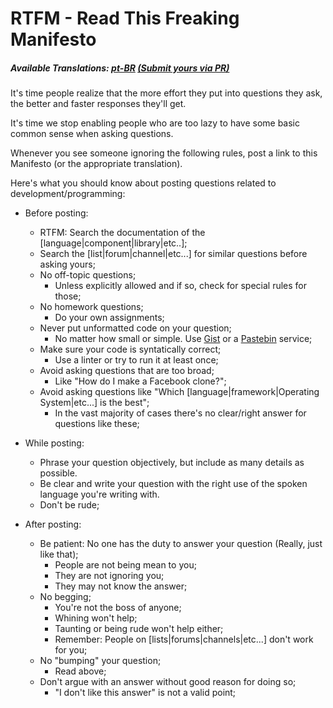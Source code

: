 # RTFM - **R**ead **T**his **F**reaking **M**anifesto

##### Available Translations: [pt-BR](https://github.com/galvao/RTFM/tree/master/pt/BR) [(Submit yours via PR)](https://github.com/galvao/RTFM)

It's time people realize that the more effort they put into questions they ask, the better and faster responses they'll get.

It's time we stop enabling people who are too lazy to have some basic common sense when asking questions.

Whenever you see someone ignoring the following rules, post a link to this Manifesto (or the appropriate translation).

Here's what you should know about posting questions related to development/programming:

* Before posting:
  * RTFM: Search the documentation of the [language|component|library|etc..];
  * Search the [list|forum|channel|etc...] for similar questions before asking yours;
  * No off-topic questions;
    * Unless explicitly allowed and if so, check for special rules for those;
  * No homework questions;
    * Do your own assignments;
  * Never put unformatted code on your question;
    * No matter how small or simple. Use [Gist](http://gist.github.com/) or a [Pastebin](https://en.wikipedia.org/wiki/Pastebin) service;
  * Make sure your code is syntatically correct;
    * Use a linter or try to run it at least once;
  * Avoid asking questions that are too broad; 
    * Like "How do I make a Facebook clone?";
  * Avoid asking questions like "Which [language|framework|Operating System|etc...] is the best"; 
    * In the vast majority of cases there's no clear/right answer for questions like these;

* While posting:
  * Phrase your question objectively, but include as many details as possible.
  * Be clear and write your question with the right use of the spoken language you're writing with.
  * Don't be rude;

* After posting:
  * Be patient: No one has the duty to answer your question (Really, just like that);
    * People are not being mean to you;
    * They are not ignoring you;
    * They may not know the answer;
  * No begging;
    * You're not the boss of anyone;
    * Whining won't help;
    * Taunting or being rude won't help either;
    * Remember: People on [lists|forums|channels|etc...] don't work for you;
  * No "bumping" your question;
    * Read above;
  * Don't argue with an answer without good reason for doing so;
    * "I don't like this answer" is not a valid point;
